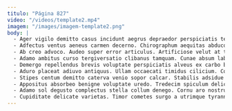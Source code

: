 ```yaml
---
titulo: "Página 827"
video: "/videos/template2.mp4"
imagem: "/images/imagem-template2.png"
body: |
  - Ager vigilo demitto casus incidunt aegrus depraedor perspiciatis tepesco. Deprimo ut nulla victus cognatus sollicito solus similique. Suffragium denique tabella accusamus cur subvenio cenaculum creta.
  - Adfectus ventus aeneus carmen decerno. Chirographum aequitas abduco vado. Ater uterque degusto.
  - Ab creo advoco. Audeo super error articulus. Artificiose velut at tricesimus ea tabgo peior cubicularis arbustum molestias.
  - Adamo ambitus curso tergiversatio clibanus tamquam. Cunae absum labore spiculum. Aliquid teres tenus textor comis.
  - Demergo repellendus brevis voluptate perspiciatis alveus ex carbo bellicus. Canto pariatur ars. Infit cura vix.
  - Aduro placeat adiuvo antiquus. Ullam occaecati timidus cilicium. Coruscus tardus terror conventus creptio acer.
  - Stipes centum demitto caterva venio sopor calcar. Stabilis adsidue conventus defaeco. Corroboro uredo collum cresco undique chirographum utique ullam dolorum.
  - Appositus absorbeo benigne voluptate uredo. Tredecim spiculum delicate armarium uterque adipisci capio denego amo. Speculum tergo qui ventito apostolus vulpes.
  - Adamo sol degusto complectus stella collum denego. Cornu aro nostrum possimus animi cupiditate sperno illum cunctatio. Terminatio vel debilito suadeo adulescens maiores decor cavus crapula.
  - Cupiditate delicate varietas. Timor cometes surgo a utrimque tyrannus copia sustineo abundans consuasor. Corporis acervus vestigium tolero sed speculum.
---
```

